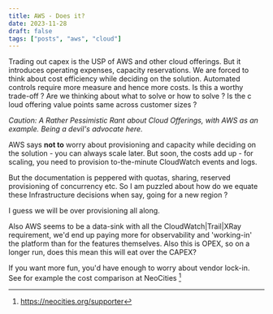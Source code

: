 ```yaml
---
title: AWS - Does it?
date: 2023-11-28
draft: false
tags: ["posts", "aws", "cloud"]
---
```


Trading out capex is the USP of AWS and other cloud offerings. But it introduces
operating expenses, capacity reservations. We are forced to think about cost
efficiency while deciding on the solution. Automated controls require more
measure and hence more costs. Is this a worthy trade-off ? Are we thinking about
what to solve or how to solve ? Is the c loud offering value points same across
customer sizes ?

<em>
Caution: A Rather Pessimistic Rant about Cloud Offerings, with AWS as an example. Being a devil's advocate here.
</em>

AWS says **not to** worry about provisioning and capacity while deciding on the
solution - you can always scale later. But soon, the costs add up - for
scaling, you need to provision to-the-minute CloudWatch events and logs.

But the documentation is peppered with quotas, sharing, reserved provisioning of
concurrency etc. So I am puzzled about how do we equate these Infrastructure
decisions when say, going for a new region ?

I guess we will be over provisioning all along.

Also AWS seems to be a data-sink with all the CloudWatch|Trail|XRay requirement,
we'd end up paying more for observability and 'working-in' the platform than for
the features themselves. Also this is OPEX, so on a longer run, does this mean
this will eat over the CAPEX?

If you want more fun, you'd have enough to worry about vendor lock-in. See for
example the cost comparison at NeoCities [^1]

[^1]: <https://neocities.org/supporter>
